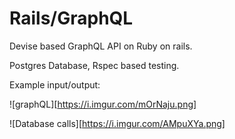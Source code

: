 # Rails/GraphQL

Devise based GraphQL API on Ruby on rails.

Postgres Database, Rspec based testing.

Example input/output:

![graphQL][https://i.imgur.com/mOrNaju.png]

![Database calls][https://i.imgur.com/AMpuXYa.png]
